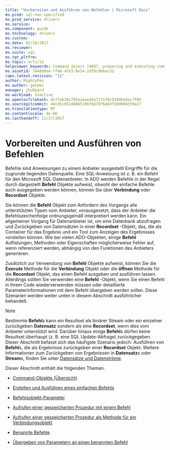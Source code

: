 ```yaml
---
title: "Vorbereiten und Ausführen von Befehlen | Microsoft Docs"
ms.prod: sql-non-specified
ms.prod_service: drivers
ms.service: 
ms.component: guide
ms.technology: drivers
ms.custom: 
ms.date: 01/19/2017
ms.reviewer: 
ms.suite: sql
ms.tgt_pltfrm: 
ms.topic: article
helpviewer_keywords: Command object [ADO], preparing and executing commands
ms.assetid: 7448d9ee-7f4b-47e3-be54-2df8c9bbac32
caps.latest.revision: "11"
author: MightyPen
ms.author: genemi
manager: jhubbard
ms.workload: Inactive
ms.openlocfilehash: dc77ab26c705aaaaed4a7171f8c9349be8ac7f0b
ms.sourcegitcommit: 44cd5c651488b5296fb679f6d43f50d068339a27
ms.translationtype: MT
ms.contentlocale: de-DE
ms.lasthandoff: 11/17/2017
---
```

# <a name="preparing-and-executing-commands"></a>Vorbereiten und Ausführen von Befehlen
Befehle sind Anweisungen zu einem Anbieter ausgestellt Eingriffe für die zugrunde liegenden Datenquelle. Eine SQL-Anweisung ist z. B. ein Befehl für den Microsoft SQL-Datenanbieter. In ADO werden Befehle in der Regel durch dargestellt **Befehl** Objekte aufweist, obwohl der einfache Befehle auch ausgegeben werden können, können Sie über **Verbindung** oder **Recordset** Objekte.  
  
 Sie können die **Befehl** Objekt zum Anfordern des Vorgangs alle unterstützten Typen vom Anbieter, vorausgesetzt, dass der Anbieter die Befehlszeichenfolge ordnungsgemäß interpretiert werden kann. Ein allgemeiner Vorgang für Datenanbieter ist, um eine Datenbank abzufragen und Zurückgeben von Datensätzen in einer **Recordset** -Objekt, das, die als Container für das Ergebnis und ein Tool zum Anzeigen des Ergebnisses vorstellen können. Wie bei vielen ADO-Objekten, einige **Befehl** Auflistungen, Methoden oder Eigenschaften möglicherweise Fehler auf, wenn referenziert werden, abhängig von den Funktionen des Anbieters generieren.  
  
 Zusätzlich zur Verwendung von **Befehl** Objekte aufweist, können Sie die **Execute** Methode für die **Verbindung** Objekt oder die **öffnen** Methode für die  **Recordset** Objekt, das einen Befehl ausgeben und ausführen lassen. Allerdings sollten Sie verwenden eine **Befehl** -Objekt, wenn Sie einen Befehl in Ihrem Code wiederverwenden müssen oder detaillierte Parameterinformationen mit dem Befehl übergeben werden sollen. Diese Szenarien werden weiter unten in diesem Abschnitt ausführlicher behandelt.  
  
> [!NOTE]
>  Bestimmte **Befehl**s kann ein Resultset als binärer Stream oder ein einzelner zurückgeben **Datensatz** sondern als eine **Recordset**, wenn dies vom Anbieter unterstützt wird. Darüber hinaus einige **Befehl**s dürfen keine Resultset überhaupt (z. B. eine SQL Update-Abfrage) zurückgegeben. Dieser Abschnitt befasst sich das häufigste Szenario jedoch: Ausführen von **Befehl**s, die als Ergebnisse zurückgeben einer **Recordset** Objekt. Weitere Informationen zum Zurückgeben von Ergebnissen in **Datensatz**s oder **Stream**s, finden Sie unter [Datensätze und Datenströme](../../../ado/guide/data/records-and-streams.md).  
  
 Dieser Abschnitt enthält die folgenden Themen.  
  
-   [Command-Objekte (Übersicht)](../../../ado/guide/data/command-object-overview.md)  
  
-   [Erstellen und Ausführen eines einfachen Befehls](../../../ado/guide/data/creating-and-executing-a-simple-command.md)  
  
-   [Befehlsobjekt-Parameter](../../../ado/guide/data/command-object-parameters.md)  
  
-   [Aufrufen einer gespeicherten Prozedur mit einem Befehl](../../../ado/guide/data/calling-a-stored-procedure-with-a-command.md)  
  
-   [Aufrufen einer gespeicherten Prozedur als Methode für ein Verbindungsobjekt](../../../ado/guide/data/calling-a-stored-procedure-as-a-method-on-a-connection-object.md)  
  
-   [Benannte Befehle](../../../ado/guide/data/named-commands.md)  
  
-   [Übergeben von Parametern an einen benannten Befehl](../../../ado/guide/data/passing-parameters-to-a-named-command.md)
